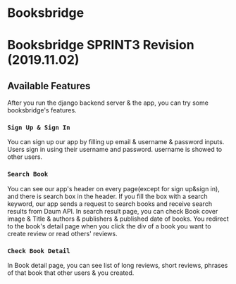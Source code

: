 # Booksbridge

# Booksbridge SPRINT3 Revision (2019.11.02)

## Available Features

After you run the django backend server & the app, you can try some booksbridge's features.

### `Sign Up & Sign In`

You can sign up our app by filling up email & username & password inputs.
Users sign in using their username and password. username is showed to other users.

### `Search Book`

You can see our app's header on every page(except for sign up&sign in), and there is search box in the header.
If you fill the box with a search keyword, our app sends a request to search books and receive search results from Daum API.
In search result page, you can check Book cover image & Title & authors & publishers & published date of books. 
You redirect to the book's detail page when you click the div of a book you want to create review or read others' reviews.

### `Check Book Detail`

In Book detail page, you can see list of long reviews, short reviews, phrases of that book that other users & you created.
